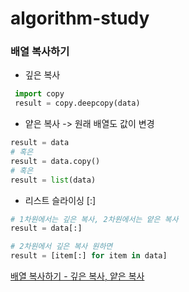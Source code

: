 # algorithm-study


### 배열 복사하기
- 깊은 복사
```py
 import copy
 result = copy.deepcopy(data)
```

- 얕은 복사 -> 원래 배열도 값이 변경
```py
result = data
# 혹은
result = data.copy()
# 혹은
result = list(data)
```

- 리스트 슬라이싱 [:]

```py
# 1차원에서는 깊은 복사, 2차원에서는 얕은 복사
result = data[:]

# 2차원에서 깊은 복사 원하면
result = [item[:] for item in data]

```



[배열 복사하기 - 깊은 복사, 얕은 복사](https://blockdmask.tistory.com/576)
